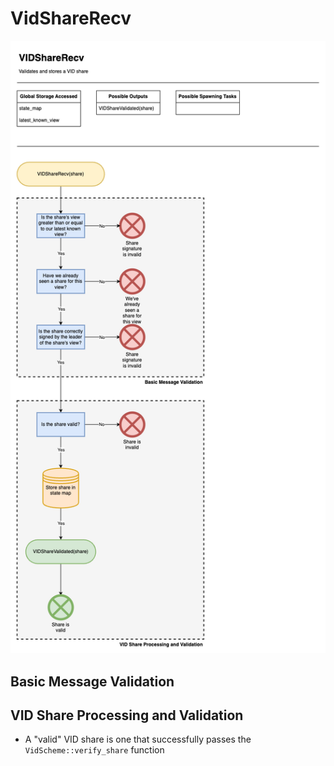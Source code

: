 # VidShareRecv

![VidShareRecv](/docs/diagrams/images/HotShotFlow-VidShareRecv.drawio.png "VidShareRecv")

## Basic Message Validation 

## VID Share Processing and Validation
* A "valid" VID share is one that successfully passes the `VidScheme::verify_share` function

